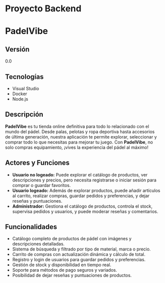 # Proyecto Backend
# PadelVibe
## Versión
0.0
## Tecnologías
* Visual Studio
* Docker
* Node.js
## Descripción
**PadelVibe** es tu tienda online definitiva para todo lo relacionado con el mundo del pádel. Desde palas, pelotas y ropa deportiva hasta accesorios de última generación, nuestra aplicación te permite explorar, seleccionar y comprar todo lo que necesitas para mejorar tu juego. Con **PadelVibe**, no solo compras equipamiento, ¡vives la experiencia del pádel al máximo!
## Actores y Funciones
* **Usuario no logeado:** Puede explorar el catálogo de productos, ver descripciones y precios, pero necesita registrarse o iniciar sesión para comprar o guardar favoritos.
* **Usuario logeado:** Además de explorar productos, puede añadir artículos al carrito, realizar compras, guardar pedidos y preferencias, y dejar reseñas y puntuaciones.
* **Administrador:** Gestiona el catálogo de productos, controla el stock, supervisa pedidos y usuarios, y puede moderar reseñas y comentarios.
## Funcionalidades
* Catálogo completo de productos de pádel con imágenes y descripciones detalladas.
* Sistema de búsqueda y filtrado por tipo de material, marca o precio.
* Carrito de compras con actualización dinámica y cálculo de total.
* Registro y login de usuarios para guardar pedidos y preferencias.
* Gestión de stock y disponibilidad en tiempo real.
* Soporte para métodos de pago seguros y variados.
* Posibilidad de dejar reseñas y puntuaciones de productos.
